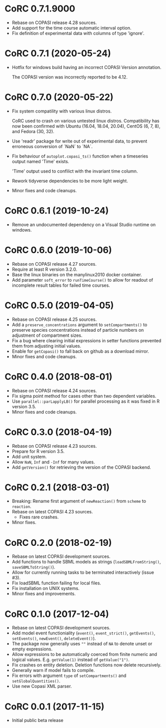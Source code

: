 # CoRC 0.7.1.9000

* Rebase on COPASI release 4.28 sources.
* Add support for the time course automatic interval option.
* Fix definition of experimental data with columns of type 'ignore'.

# CoRC 0.7.1 (2020-05-24)

* Hotfix for windows build having an incorrect COPASI Version annotation.

  The COPASI version was incorrectly reported to be 4.12.

# CoRC 0.7.0 (2020-05-22)

* Fix system compatility with various linux distros.

  CoRC used to crash on various untested linux distros.
  Compatibility has now been confirmed with Ubuntu (16.04, 18.04, 20.04), CentOS (6, 7, 8), and Fedora (30, 32).

* Use 'readr' package for write out of experimental data, to prevent erroneous conversion of ´NaN´ to ´NA´.
* Fix behaviour of `autoplot.copasi_ts()` function when a timeseries output named 'Time' exists.

  'Time' output used to confilict with the invariant time column.
  
* Rework tidyverse dependencies to be more light weight.
* Minor fixes and code cleanups.

# CoRC 0.6.1 (2019-10-24)

* Remove an undocumented dependency on a Visual Studio runtime on windows.

# CoRC 0.6.0 (2019-10-06)

* Rebase on COPASI release 4.27 sources.
* Require at least R version 3.2.0.
* Base the linux binaries on the manylinux2010 docker container.
* Add parameter `soft_error` to `runTimeCourse()` to allow for readout of incomplete result tables for failed time courses.

# CoRC 0.5.0 (2019-04-05)

* Rebase on COPASI release 4.25 sources.
* Add a `preserve_concentrations` argument to `setCompartments()` to preserve species concentrations instead of particle numbers on adjustment of compartment sizes.
* Fix a bug where clearing initial expressions in setter functions prevented them from adjusting initial values.
* Enable for `getCopasi()` to fall back on github as a download mirror.
* Minor fixes and code cleanups.

# CoRC 0.4.0 (2018-08-01)

* Rebase on COPASI release 4.24 sources.
* Fix sigma point method for cases other than two dependent variables.
* Use `parallel::parLapplyLB()` for parallel processing as it was fixed in R version 3.5.
* Minor fixes and code cleanups.

# CoRC 0.3.0 (2018-04-19)

* Rebase on COPASI release 4.23 sources.
* Prepare for R version 3.5.
* Add unit system.
* Allow `NaN`, `Inf` and `-Inf` for many values.
* Add `getVersion()` for retrieving the version of the COPASI backend.

# CoRC 0.2.1 (2018-03-01)

* Breaking: Rename first argument of `newReaction()` from `scheme` to `reaction`.
* Rebase on latest COPASI 4.23 sources.
    * Fixes rare crashes.
* Minor fixes.

# CoRC 0.2.0 (2018-02-19)

* Rebase on latest COPASI development sources.
* Add functions to handle SBML models as strings (`loadSBMLFromString()`, `saveSBMLToString()`).
* Allow for currently running tasks to be terminated interactively (issue #3).
* Fix loadSBML function failing for local files.
* Fix installation on UNIX systems.
* Minor fixes and improvements.

# CoRC 0.1.0 (2017-12-04)

* Rebase on latest COPASI development sources.
* Add model event functioniality (`event()`, `event_strict()`, `getEvents()`, `setEvents()`, `newEvent()`, `deleteEvent()`).
* The package now generally uses `""` instead of `NA` to denote unset or empty expressions.
* Allow expressions to be automatically coerced from finite numeric and logical values. E.g. `getValue(1)` instead of `getValue("1")`.
* Fix crashes on entity deletion. Deletion functions now delete recursively.
* Generally warn if model fails to compile.
* Fix errors with argument `type` of `setCompartments()` and `setGlobalQuantities()`.
* Use new Copasi XML parser.

# CoRC 0.0.1 (2017-11-15)

* Initial public beta release
